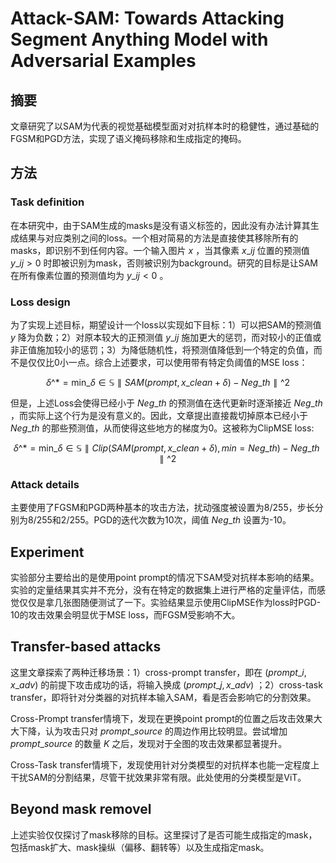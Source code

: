 # Attack-SAM: Towards Attacking Segment Anything Model with Adversarial Examples

## 摘要
文章研究了以SAM为代表的视觉基础模型面对对抗样本时的稳健性，通过基础的FGSM和PGD方法，实现了语义掩码移除和生成指定的掩码。

## 方法
### Task definition
在本研究中，由于SAM生成的masks是没有语义标签的，因此没有办法计算其生成结果与对应类别之间的loss。一个相对简易的方法是直接使其移除所有的masks，即识别不到任何内容。一个输入图片 $x$ ，当其像素 $x\_{ij}$ 位置的预测值 $y\_{ij} > 0$ 时即被识别为mask，否则被识别为background。研究的目标是让SAM在所有像素位置的预测值均为 $y\_{ij} < 0$ 。

### Loss design
为了实现上述目标，期望设计一个loss以实现如下目标：1）可以把SAM的预测值 $y$ 降为负数；2）对原本较大的正预测值 $y\_{ij}$ 施加更大的惩罚，而对较小的正值或非正值施加较小的惩罚；3）为降低随机性，将预测值降低到一个特定的负值，而不是仅仅比0小一点。综合上述要求，可以使用带有特定负阈值的MSE loss：

$$ \delta\^{*} = \mathop{\text{min}}\_{\delta \in \mathbb{S}} \parallel SAM(prompt, x\_{clean} + \delta) - Neg\_{th} \parallel \^{2} $$

但是，上述Loss会使得已经小于 $Neg\_{th}$ 的预测值在迭代更新时逐渐接近 $Neg\_{th}$ ，而实际上这个行为是没有意义的。因此，文章提出直接裁切掉原本已经小于 $Neg\_{th}$ 的那些预测值，从而使得这些地方的梯度为0。这被称为ClipMSE loss:

$$ \delta\^{*} = \mathop{\text{min}}\_{\delta \in \mathbb{S}} \parallel Clip(SAM(prompt, x\_{clean} + \delta), min=Neg\_{th}) - Neg\_{th} \parallel \^{2} $$

### Attack details
主要使用了FGSM和PGD两种基本的攻击方法，扰动强度被设置为8/255，步长分别为8/255和2/255。PGD的迭代次数为10次，阈值 $Neg\_{th}$ 设置为-10。

## Experiment
实验部分主要给出的是使用point prompt的情况下SAM受对抗样本影响的结果。实验的定量结果其实并不充分，没有在特定的数据集上进行严格的定量评估，而感觉仅仅是拿几张图随便测试了一下。实验结果显示使用ClipMSE作为loss时PGD-10的攻击效果会明显优于MSE loss，而FGSM受影响不大。

## Transfer-based attacks
这里文章探索了两种迁移场景：1）cross-prompt transfer，即在 $(prompt\_{i}, x\_{adv})$ 的前提下攻击成功的话，将输入换成 $(prompt\_{j}, x\_{adv})$ ；2）cross-task transfer，即将针对分类器的对抗样本输入SAM，看是否会影响它的分割效果。

Cross-Prompt transfer情境下，发现在更换point prompt的位置之后攻击效果大大下降，认为攻击只对 $prompt\_{source}$ 的周边作用比较明显。尝试增加 $prompt\_{source}$ 的数量 $K$ 之后，发现对于全图的攻击效果都显著提升。

Cross-Task transfer情境下，发现使用针对分类模型的对抗样本也能一定程度上干扰SAM的分割结果，尽管干扰效果非常有限。此处使用的分类模型是ViT。

## Beyond mask removel
上述实验仅仅探讨了mask移除的目标。这里探讨了是否可能生成指定的mask，包括mask扩大、mask操纵（偏移、翻转等）以及生成指定mask。
